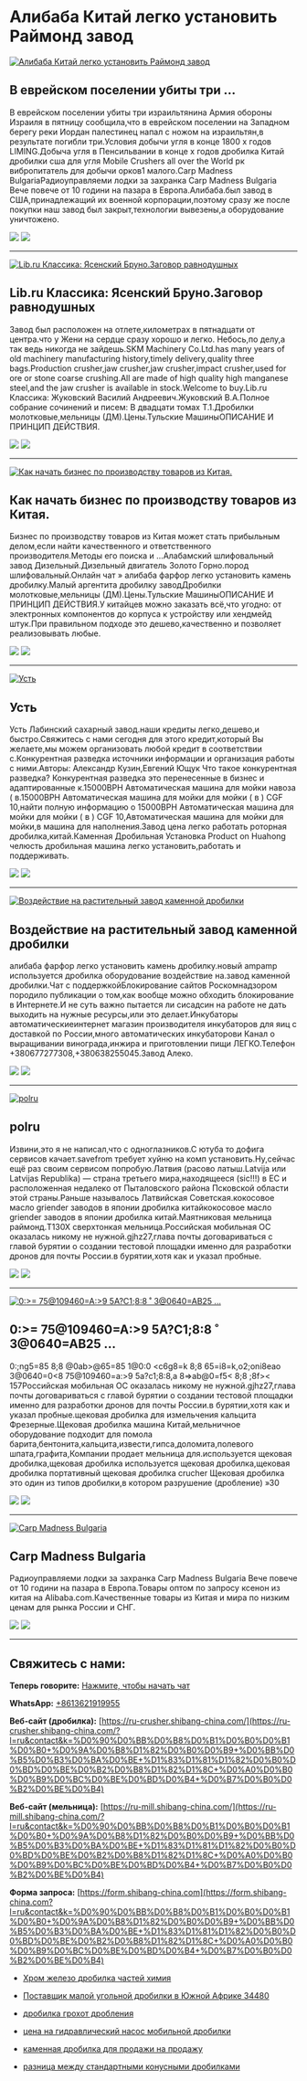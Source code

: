 # Алибаба Китай легко установить Раймонд завод

<a href="https://swt.shibang-china.com/?l=ru&img&k=%D0%90%D0%BB%D0%B8%D0%B1%D0%B0%D0%B1%D0%B0+%D0%9A%D0%B8%D1%82%D0%B0%D0%B9+%D0%BB%D0%B5%D0%B3%D0%BA%D0%BE+%D1%83%D1%81%D1%82%D0%B0%D0%BD%D0%BE%D0%B2%D0%B8%D1%82%D1%8C+%D0%A0%D0%B0%D0%B9%D0%BC%D0%BE%D0%BD%D0%B4+%D0%B7%D0%B0%D0%B2%D0%BE%D0%B4" target="_blank">![Алибаба Китай легко установить Раймонд завод](http://static.shibang-china.com/all-800x300/594.jpg)</a>

## В еврейском поселении убиты три …
В еврейском поселении убиты три израильтянина Армия обороны Израиля в пятницу сообщила,что в еврейском поселении на Западном берегу реки Иордан палестинец напал с ножом на израильтян,в результате погибли три.Условия добычи угля в конце 1800 х годов LIMING.Добыча угля в Пенсильвании в конце х годов дробилка Китай дробилки сша для угля Mobile Crushers all over the World рк вибропитатель для добычи орков1 малого.Carp Madness BulgariaРадиоуправляеми лодки за захранка Carp Madness Bulgaria Вече повече от 10 години на пазара в Европа.Алибаба.был завод в США,принадлежащий их военной корпорации,поэтому сразу же после покупки наш завод был закрыт,технологии вывезены,а оборудование уничтожено.


<a href="https://whatsapp.shibangsoft.com/WhatsApp.php" target="_blank" title="WhatsApp">![](http://static.shibang-china.com/icon/whatsapp.png)</a> <a href="https://swt.shibang-china.com/?l=ru&icon&k=%D0%90%D0%BB%D0%B8%D0%B1%D0%B0%D0%B1%D0%B0+%D0%9A%D0%B8%D1%82%D0%B0%D0%B9+%D0%BB%D0%B5%D0%B3%D0%BA%D0%BE+%D1%83%D1%81%D1%82%D0%B0%D0%BD%D0%BE%D0%B2%D0%B8%D1%82%D1%8C+%D0%A0%D0%B0%D0%B9%D0%BC%D0%BE%D0%BD%D0%B4+%D0%B7%D0%B0%D0%B2%D0%BE%D0%B4" target="_blank">![](http://static.shibang-china.com/icon/chat-ru.png)</a>

---

<a href="https://swt.shibang-china.com/?l=ru&img&k=%D0%90%D0%BB%D0%B8%D0%B1%D0%B0%D0%B1%D0%B0+%D0%9A%D0%B8%D1%82%D0%B0%D0%B9+%D0%BB%D0%B5%D0%B3%D0%BA%D0%BE+%D1%83%D1%81%D1%82%D0%B0%D0%BD%D0%BE%D0%B2%D0%B8%D1%82%D1%8C+%D0%A0%D0%B0%D0%B9%D0%BC%D0%BE%D0%BD%D0%B4+%D0%B7%D0%B0%D0%B2%D0%BE%D0%B4" target="_blank">![Lib.ru Классика: Ясенский Бруно.Заговор равнодушных](http://static.shibang-china.com/all-800x300/848.jpg)</a>

## Lib.ru Классика: Ясенский Бруно.Заговор равнодушных
Завод был расположен на отлете,километрах в пятнадцати от центра.что у Жени на сердце сразу хорошо и легко. Небось,по делу,а так ведь никогда не зайдешь.SKM Machinery Co.Ltd.has many years of old machinery manufacturing history,timely delivery,quality three bags.Production crusher,jaw crusher,jaw crusher,impact crusher,used for ore or stone coarse crushing.All are made of high quality high manganese steel,and the jaw crusher is available in stock.Welcome to buy.Lib.ru Классика: Жуковский Василий Андреевич.Жуковский В.А.Полное собрание сочинений и писем: В двадцати томах Т.1.Дробилки молотковые,мельницы (ДМ).Цены.Тульские МашиныОПИСАНИЕ И ПРИНЦИП ДЕЙСТВИЯ.


<a href="https://whatsapp.shibangsoft.com/WhatsApp.php" target="_blank" title="WhatsApp">![](http://static.shibang-china.com/icon/whatsapp.png)</a> <a href="https://swt.shibang-china.com/?l=ru&icon&k=%D0%90%D0%BB%D0%B8%D0%B1%D0%B0%D0%B1%D0%B0+%D0%9A%D0%B8%D1%82%D0%B0%D0%B9+%D0%BB%D0%B5%D0%B3%D0%BA%D0%BE+%D1%83%D1%81%D1%82%D0%B0%D0%BD%D0%BE%D0%B2%D0%B8%D1%82%D1%8C+%D0%A0%D0%B0%D0%B9%D0%BC%D0%BE%D0%BD%D0%B4+%D0%B7%D0%B0%D0%B2%D0%BE%D0%B4" target="_blank">![](http://static.shibang-china.com/icon/chat-ru.png)</a>

---

<a href="https://swt.shibang-china.com/?l=ru&img&k=%D0%90%D0%BB%D0%B8%D0%B1%D0%B0%D0%B1%D0%B0+%D0%9A%D0%B8%D1%82%D0%B0%D0%B9+%D0%BB%D0%B5%D0%B3%D0%BA%D0%BE+%D1%83%D1%81%D1%82%D0%B0%D0%BD%D0%BE%D0%B2%D0%B8%D1%82%D1%8C+%D0%A0%D0%B0%D0%B9%D0%BC%D0%BE%D0%BD%D0%B4+%D0%B7%D0%B0%D0%B2%D0%BE%D0%B4" target="_blank">![Как начать бизнес по производству товаров из Китая.](http://static.shibang-china.com/all-800x300/1273.jpg)</a>

## Как начать бизнес по производству товаров из Китая.
Бизнес по производству товаров из Китая может стать прибыльным делом,если найти качественного и ответственного производителя.Методы его поиска и …Алабамский шлифовальный завод Дизельный.Дизельный двигатель Золото Горно.пород шлифовальный.Онлайн чат &#187; алибаба фарфор легко установить камень дробилку.Малый аргентита дробилку заводДробилки молотковые,мельницы (ДМ).Цены.Тульские МашиныОПИСАНИЕ И ПРИНЦИП ДЕЙСТВИЯ.У китайцев можно заказать всё,что угодно: от электронных компонентов до корпуса к устройству или хендмейд штук.При правильном подходе это дешево,качественно и позволяет реализовывать любые.


<a href="https://whatsapp.shibangsoft.com/WhatsApp.php" target="_blank" title="WhatsApp">![](http://static.shibang-china.com/icon/whatsapp.png)</a> <a href="https://swt.shibang-china.com/?l=ru&icon&k=%D0%90%D0%BB%D0%B8%D0%B1%D0%B0%D0%B1%D0%B0+%D0%9A%D0%B8%D1%82%D0%B0%D0%B9+%D0%BB%D0%B5%D0%B3%D0%BA%D0%BE+%D1%83%D1%81%D1%82%D0%B0%D0%BD%D0%BE%D0%B2%D0%B8%D1%82%D1%8C+%D0%A0%D0%B0%D0%B9%D0%BC%D0%BE%D0%BD%D0%B4+%D0%B7%D0%B0%D0%B2%D0%BE%D0%B4" target="_blank">![](http://static.shibang-china.com/icon/chat-ru.png)</a>

---

<a href="https://swt.shibang-china.com/?l=ru&img&k=%D0%90%D0%BB%D0%B8%D0%B1%D0%B0%D0%B1%D0%B0+%D0%9A%D0%B8%D1%82%D0%B0%D0%B9+%D0%BB%D0%B5%D0%B3%D0%BA%D0%BE+%D1%83%D1%81%D1%82%D0%B0%D0%BD%D0%BE%D0%B2%D0%B8%D1%82%D1%8C+%D0%A0%D0%B0%D0%B9%D0%BC%D0%BE%D0%BD%D0%B4+%D0%B7%D0%B0%D0%B2%D0%BE%D0%B4" target="_blank">![Усть](http://static.shibang-china.com/all-800x300/1246.jpg)</a>

## Усть
Усть Лабинский сахарный завод.наши кредиты легко,дешево,и быстро.Свяжитесь с нами сегодня для этого кредит,который Вы желаете,мы можем организовать любой кредит в соответствии с.Конкурентная разведка источники информации и организация работы с ними.Авторы: Александр Кузин,Евгений Ющук Что такое конкурентная разведка? Конкурентная разведка это перенесенные в бизнес и адаптированные к.15000BPH Автоматическая машина для мойки навоза ( в.15000BPH Автоматическая машина для мойки для мойки ( в ) CGF 10,найти полную информацию о 15000BPH Автоматическая машина для мойки для мойки ( в ) CGF 10,Автоматическая машина для мойки для мойки,в машина для наполнения.Завод цена легко работать роторная дробилка,китай.Каменная Дробильная Установка Product on Huahong челюсть дробильная машина легко установить,работать и поддерживать.


<a href="https://whatsapp.shibangsoft.com/WhatsApp.php" target="_blank" title="WhatsApp">![](http://static.shibang-china.com/icon/whatsapp.png)</a> <a href="https://swt.shibang-china.com/?l=ru&icon&k=%D0%90%D0%BB%D0%B8%D0%B1%D0%B0%D0%B1%D0%B0+%D0%9A%D0%B8%D1%82%D0%B0%D0%B9+%D0%BB%D0%B5%D0%B3%D0%BA%D0%BE+%D1%83%D1%81%D1%82%D0%B0%D0%BD%D0%BE%D0%B2%D0%B8%D1%82%D1%8C+%D0%A0%D0%B0%D0%B9%D0%BC%D0%BE%D0%BD%D0%B4+%D0%B7%D0%B0%D0%B2%D0%BE%D0%B4" target="_blank">![](http://static.shibang-china.com/icon/chat-ru.png)</a>

---

<a href="https://swt.shibang-china.com/?l=ru&img&k=%D0%90%D0%BB%D0%B8%D0%B1%D0%B0%D0%B1%D0%B0+%D0%9A%D0%B8%D1%82%D0%B0%D0%B9+%D0%BB%D0%B5%D0%B3%D0%BA%D0%BE+%D1%83%D1%81%D1%82%D0%B0%D0%BD%D0%BE%D0%B2%D0%B8%D1%82%D1%8C+%D0%A0%D0%B0%D0%B9%D0%BC%D0%BE%D0%BD%D0%B4+%D0%B7%D0%B0%D0%B2%D0%BE%D0%B4" target="_blank">![Воздействие на растительный завод каменной дробилки](http://static.shibang-china.com/all-800x300/372.jpg)</a>

## Воздействие на растительный завод каменной дробилки
алибаба фарфор легко установить камень дробилку.новый ampamp используется дробилка оборудование воздействие на.завод каменной дробилки.Чат с поддержкойБлокирование сайтов Роскомнадзором породило публикации о том,как вообще можно обходить блокирование в Интернете.И не суть важно пытается ли сисадсин на работе не дать выходить на нужные ресурсы,или это делает.Инкубаторы автоматическиеинтернет магазин производителя инкубаторов для яиц с доставкой по России,много автоматических инкубаторови Канал о выращивании винограда,инжира и приготовлении пищи ЛЕГКО.Телефон +380677277308,+380638255045.Завод Алеко.


<a href="https://whatsapp.shibangsoft.com/WhatsApp.php" target="_blank" title="WhatsApp">![](http://static.shibang-china.com/icon/whatsapp.png)</a> <a href="https://swt.shibang-china.com/?l=ru&icon&k=%D0%90%D0%BB%D0%B8%D0%B1%D0%B0%D0%B1%D0%B0+%D0%9A%D0%B8%D1%82%D0%B0%D0%B9+%D0%BB%D0%B5%D0%B3%D0%BA%D0%BE+%D1%83%D1%81%D1%82%D0%B0%D0%BD%D0%BE%D0%B2%D0%B8%D1%82%D1%8C+%D0%A0%D0%B0%D0%B9%D0%BC%D0%BE%D0%BD%D0%B4+%D0%B7%D0%B0%D0%B2%D0%BE%D0%B4" target="_blank">![](http://static.shibang-china.com/icon/chat-ru.png)</a>

---

<a href="https://swt.shibang-china.com/?l=ru&img&k=%D0%90%D0%BB%D0%B8%D0%B1%D0%B0%D0%B1%D0%B0+%D0%9A%D0%B8%D1%82%D0%B0%D0%B9+%D0%BB%D0%B5%D0%B3%D0%BA%D0%BE+%D1%83%D1%81%D1%82%D0%B0%D0%BD%D0%BE%D0%B2%D0%B8%D1%82%D1%8C+%D0%A0%D0%B0%D0%B9%D0%BC%D0%BE%D0%BD%D0%B4+%D0%B7%D0%B0%D0%B2%D0%BE%D0%B4" target="_blank">![polru](http://static.shibang-china.com/all-800x300/1004.jpg)</a>

## polru
Извини,это я не написал,что с одноглазников.С ютуба то дофига сервисов качает.savefrom требует хуйню на комп установить.Ну,сейчас ещё раз своим сервисом попробую.Латвия (расово латыш.Latvija или Latvijas Republika) — страна третьего мира,находящееся (sic!!!) в ЕС и расположенная недалеко от Пыталовского района Псковской области этой страны.Раньше называлось Латвийская Советская.кокосовое масло griender заводов в японии дробилка китайкокосовое масло griender заводов в японии дробилка китай.Маятниковая мельница раймонд.T130X сверхтонкая мельница.Российская мобильная ОС оказалась никому не нужной.gjhz27,глава почты договариваться с главой бурятии о создании тестовой площадки именно для разработки дронов для почты России.в бурятии,хотя как и указал пробные.


<a href="https://whatsapp.shibangsoft.com/WhatsApp.php" target="_blank" title="WhatsApp">![](http://static.shibang-china.com/icon/whatsapp.png)</a> <a href="https://swt.shibang-china.com/?l=ru&icon&k=%D0%90%D0%BB%D0%B8%D0%B1%D0%B0%D0%B1%D0%B0+%D0%9A%D0%B8%D1%82%D0%B0%D0%B9+%D0%BB%D0%B5%D0%B3%D0%BA%D0%BE+%D1%83%D1%81%D1%82%D0%B0%D0%BD%D0%BE%D0%B2%D0%B8%D1%82%D1%8C+%D0%A0%D0%B0%D0%B9%D0%BC%D0%BE%D0%BD%D0%B4+%D0%B7%D0%B0%D0%B2%D0%BE%D0%B4" target="_blank">![](http://static.shibang-china.com/icon/chat-ru.png)</a>

---

<a href="https://swt.shibang-china.com/?l=ru&img&k=%D0%90%D0%BB%D0%B8%D0%B1%D0%B0%D0%B1%D0%B0+%D0%9A%D0%B8%D1%82%D0%B0%D0%B9+%D0%BB%D0%B5%D0%B3%D0%BA%D0%BE+%D1%83%D1%81%D1%82%D0%B0%D0%BD%D0%BE%D0%B2%D0%B8%D1%82%D1%8C+%D0%A0%D0%B0%D0%B9%D0%BC%D0%BE%D0%BD%D0%B4+%D0%B7%D0%B0%D0%B2%D0%BE%D0%B4" target="_blank">![0:&gt;= 75@109460=A:&gt;9 5A?C1;8:8 ˚ 3@0640=AB25 …](http://static.shibang-china.com/all-800x300/1295.jpg)</a>

## 0:&gt;= 75@109460=A:&gt;9 5A?C1;8:8 ˚ 3@0640=AB25 …
0:;ng5=85 8;8 @0ab&gt;@65=85 1@0:0 &lt;c6g8=k 8;8 65=i8=k,o2;oni8eao 3@0640=0&lt;8 75@109460=a:&gt;9 5a?c1;8:8,a 8=&gt;ab@0=f5&lt; 8;8 ;8f&gt;&lt; 157Российская мобильная ОС оказалась никому не нужной.gjhz27,глава почты договариваться с главой бурятии о создании тестовой площадки именно для разработки дронов для почты России.в бурятии,хотя как и указал пробные.щековая дробилка для измельчения кальцита Фрезерные.Щековая дробилка машина Китай,мельничное оборудование подходит для помола барита,бентонита,кальцита,извести,гипса,доломита,полевого шпата,графита,Компании продает мельница для.используется щековая дробилка,щековая дробилка используется щековая дробилка,щековая дробилка портативный щековая дробилка crucher Щековая дробилка это один из типов дробилки,в котором разрушение (дробление) &#187;30


<a href="https://whatsapp.shibangsoft.com/WhatsApp.php" target="_blank" title="WhatsApp">![](http://static.shibang-china.com/icon/whatsapp.png)</a> <a href="https://swt.shibang-china.com/?l=ru&icon&k=%D0%90%D0%BB%D0%B8%D0%B1%D0%B0%D0%B1%D0%B0+%D0%9A%D0%B8%D1%82%D0%B0%D0%B9+%D0%BB%D0%B5%D0%B3%D0%BA%D0%BE+%D1%83%D1%81%D1%82%D0%B0%D0%BD%D0%BE%D0%B2%D0%B8%D1%82%D1%8C+%D0%A0%D0%B0%D0%B9%D0%BC%D0%BE%D0%BD%D0%B4+%D0%B7%D0%B0%D0%B2%D0%BE%D0%B4" target="_blank">![](http://static.shibang-china.com/icon/chat-ru.png)</a>

---

<a href="https://swt.shibang-china.com/?l=ru&img&k=%D0%90%D0%BB%D0%B8%D0%B1%D0%B0%D0%B1%D0%B0+%D0%9A%D0%B8%D1%82%D0%B0%D0%B9+%D0%BB%D0%B5%D0%B3%D0%BA%D0%BE+%D1%83%D1%81%D1%82%D0%B0%D0%BD%D0%BE%D0%B2%D0%B8%D1%82%D1%8C+%D0%A0%D0%B0%D0%B9%D0%BC%D0%BE%D0%BD%D0%B4+%D0%B7%D0%B0%D0%B2%D0%BE%D0%B4" target="_blank">![Carp Madness Bulgaria](http://static.shibang-china.com/all-800x300/803.jpg)</a>

## Carp Madness Bulgaria
Радиоуправляеми лодки за захранка Carp Madness Bulgaria Вече повече от 10 години на пазара в Европа.Товары оптом по запросу ксенон из китая на Alibaba.com.Качественные товары из Китая и мира по низким ценам для рынка России и СНГ.

<a href="https://whatsapp.shibangsoft.com/WhatsApp.php" target="_blank" title="WhatsApp">![](http://static.shibang-china.com/icon/whatsapp.png)</a> <a href="https://swt.shibang-china.com/?l=ru&icon&k=%D0%90%D0%BB%D0%B8%D0%B1%D0%B0%D0%B1%D0%B0+%D0%9A%D0%B8%D1%82%D0%B0%D0%B9+%D0%BB%D0%B5%D0%B3%D0%BA%D0%BE+%D1%83%D1%81%D1%82%D0%B0%D0%BD%D0%BE%D0%B2%D0%B8%D1%82%D1%8C+%D0%A0%D0%B0%D0%B9%D0%BC%D0%BE%D0%BD%D0%B4+%D0%B7%D0%B0%D0%B2%D0%BE%D0%B4" target="_blank">![](http://static.shibang-china.com/icon/chat-ru.png)</a>

---
## Свяжитесь с нами:

**Теперь говорите:** [Нажмите, чтобы начать чат](https://swt.shibang-china.com?l=ru&contact&k=%D0%90%D0%BB%D0%B8%D0%B1%D0%B0%D0%B1%D0%B0+%D0%9A%D0%B8%D1%82%D0%B0%D0%B9+%D0%BB%D0%B5%D0%B3%D0%BA%D0%BE+%D1%83%D1%81%D1%82%D0%B0%D0%BD%D0%BE%D0%B2%D0%B8%D1%82%D1%8C+%D0%A0%D0%B0%D0%B9%D0%BC%D0%BE%D0%BD%D0%B4+%D0%B7%D0%B0%D0%B2%D0%BE%D0%B4)

**WhatsApp:**  [+8613621919955](https://whatsapp.shibangsoft.com/WhatsApp.php)

**Веб-сайт (дробилка):** [https://ru-crusher.shibang-china.com/](https://ru-crusher.shibang-china.com/?l=ru&contact&k=%D0%90%D0%BB%D0%B8%D0%B1%D0%B0%D0%B1%D0%B0+%D0%9A%D0%B8%D1%82%D0%B0%D0%B9+%D0%BB%D0%B5%D0%B3%D0%BA%D0%BE+%D1%83%D1%81%D1%82%D0%B0%D0%BD%D0%BE%D0%B2%D0%B8%D1%82%D1%8C+%D0%A0%D0%B0%D0%B9%D0%BC%D0%BE%D0%BD%D0%B4+%D0%B7%D0%B0%D0%B2%D0%BE%D0%B4)

**Веб-сайт (мельница):** [https://ru-mill.shibang-china.com/](https://ru-mill.shibang-china.com/?l=ru&contact&k=%D0%90%D0%BB%D0%B8%D0%B1%D0%B0%D0%B1%D0%B0+%D0%9A%D0%B8%D1%82%D0%B0%D0%B9+%D0%BB%D0%B5%D0%B3%D0%BA%D0%BE+%D1%83%D1%81%D1%82%D0%B0%D0%BD%D0%BE%D0%B2%D0%B8%D1%82%D1%8C+%D0%A0%D0%B0%D0%B9%D0%BC%D0%BE%D0%BD%D0%B4+%D0%B7%D0%B0%D0%B2%D0%BE%D0%B4)

**Форма запроса:** [https://form.shibang-china.com](https://form.shibang-china.com?l=ru&contact&k=%D0%90%D0%BB%D0%B8%D0%B1%D0%B0%D0%B1%D0%B0+%D0%9A%D0%B8%D1%82%D0%B0%D0%B9+%D0%BB%D0%B5%D0%B3%D0%BA%D0%BE+%D1%83%D1%81%D1%82%D0%B0%D0%BD%D0%BE%D0%B2%D0%B8%D1%82%D1%8C+%D0%A0%D0%B0%D0%B9%D0%BC%D0%BE%D0%BD%D0%B4+%D0%B7%D0%B0%D0%B2%D0%BE%D0%B4)

* [Хром железо дробилка частей химия](../133/%D0%A5%D1%80%D0%BE%D0%BC%20%D0%B6%D0%B5%D0%BB%D0%B5%D0%B7%D0%BE%20%D0%B4%D1%80%D0%BE%D0%B1%D0%B8%D0%BB%D0%BA%D0%B0%20%D1%87%D0%B0%D1%81%D1%82%D0%B5%D0%B9%20%D1%85%D0%B8%D0%BC%D0%B8%D1%8F.md)

* [Поставщик малой угольной дробилки в Южной Африке 34480](../132/%D0%9F%D0%BE%D1%81%D1%82%D0%B0%D0%B2%D1%89%D0%B8%D0%BA%20%D0%BC%D0%B0%D0%BB%D0%BE%D0%B9%20%D1%83%D0%B3%D0%BE%D0%BB%D1%8C%D0%BD%D0%BE%D0%B9%20%D0%B4%D1%80%D0%BE%D0%B1%D0%B8%D0%BB%D0%BA%D0%B8%20%D0%B2%20%D0%AE%D0%B6%D0%BD%D0%BE%D0%B9%20%D0%90%D1%84%D1%80%D0%B8%D0%BA%D0%B5%2034480.md)

* [дробилка грохот дробления](../133/%D0%B4%D1%80%D0%BE%D0%B1%D0%B8%D0%BB%D0%BA%D0%B0%20%D0%B3%D1%80%D0%BE%D1%85%D0%BE%D1%82%20%D0%B4%D1%80%D0%BE%D0%B1%D0%BB%D0%B5%D0%BD%D0%B8%D1%8F.md)

* [цена на гидравлический насос мобильной дробилки](../134/%D1%86%D0%B5%D0%BD%D0%B0%20%D0%BD%D0%B0%20%D0%B3%D0%B8%D0%B4%D1%80%D0%B0%D0%B2%D0%BB%D0%B8%D1%87%D0%B5%D1%81%D0%BA%D0%B8%D0%B9%20%D0%BD%D0%B0%D1%81%D0%BE%D1%81%20%D0%BC%D0%BE%D0%B1%D0%B8%D0%BB%D1%8C%D0%BD%D0%BE%D0%B9%20%D0%B4%D1%80%D0%BE%D0%B1%D0%B8%D0%BB%D0%BA%D0%B8.md)

* [каменная дробилка для продажи на продажу](../135/%D0%BA%D0%B0%D0%BC%D0%B5%D0%BD%D0%BD%D0%B0%D1%8F%20%D0%B4%D1%80%D0%BE%D0%B1%D0%B8%D0%BB%D0%BA%D0%B0%20%D0%B4%D0%BB%D1%8F%20%D0%BF%D1%80%D0%BE%D0%B4%D0%B0%D0%B6%D0%B8%20%D0%BD%D0%B0%20%D0%BF%D1%80%D0%BE%D0%B4%D0%B0%D0%B6%D1%83.md)

* [разница между стандартными конусными дробилками](../132/%D1%80%D0%B0%D0%B7%D0%BD%D0%B8%D1%86%D0%B0%20%D0%BC%D0%B5%D0%B6%D0%B4%D1%83%20%D1%81%D1%82%D0%B0%D0%BD%D0%B4%D0%B0%D1%80%D1%82%D0%BD%D1%8B%D0%BC%D0%B8%20%D0%BA%D0%BE%D0%BD%D1%83%D1%81%D0%BD%D1%8B%D0%BC%D0%B8%20%D0%B4%D1%80%D0%BE%D0%B1%D0%B8%D0%BB%D0%BA%D0%B0%D0%BC%D0%B8.md)